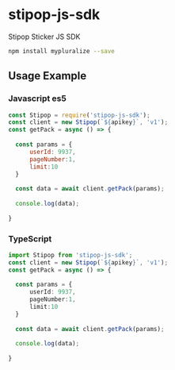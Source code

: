 # stipop-js-sdk

Stipop Sticker JS SDK

```sh
npm install mypluralize --save
```

## Usage Example

### Javascript es5
```javascript 
const Stipop = require('stipop-js-sdk');
const client = new Stipop(`${apikey}`, 'v1');
const getPack = async () => {
  
  const params = {
      userId: 9937,
      pageNumber:1,
      limit:10
  }
  
  const data = await client.getPack(params);
  
  console.log(data);
  
}
```

### TypeScript
```typescript
import Stipop from 'stipop-js-sdk';
const client = new Stipop(`${apikey}`, 'v1');
const getPack = async () => {
  
  const params = {
      userId: 9937,
      pageNumber:1,
      limit:10
  }
  
  const data = await client.getPack(params);
  
  console.log(data);
  
}
```
